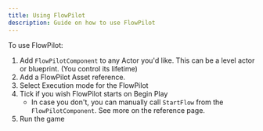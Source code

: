 ```yaml
---
title: Using FlowPilot
description: Guide on how to use FlowPilot
---
```


To use FlowPilot:

1. Add `FlowPilotComponent` to any Actor you'd like. This can be a level actor or blueprint. (You control its lifetime)
2. Add a FlowPilot Asset reference.
3. Select Execution mode for the FlowPilot
4. Tick if you wish FlowPilot starts on Begin Play
    - In case you don't, you can manually call `StartFlow` from the `FlowPilotComponent`. See more on the reference page.
4. Run the game